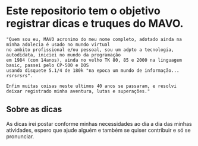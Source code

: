 # Este repositorio tem o objetivo registrar dicas e truques do MAVO.

```
"Quem sou eu, MAVO acronimo do meu nome completo, adotado ainda na minha adolecia é usado no mundo virtual 
no ambito profissional e/ou pessoal, sou um adpto a tecnologia, autodidata, iniciei no mundo da programação 
em 1984 (com 14anos), ainda no velho TK 80, 85 e 2000 na linguagem basic, passei pelo CP-500 e DOS 
usando disquete 5.1/4 de 180k "na epoca um mundo de informação... rsrsrsrs". 

Enfim muitas coisas neste ultimos 40 anos se passaram, e resolvi deixar registrado minha aventura, lutas e superações."
```

## Sobre as dicas
As dicas irei postar conforme minhas necessidades ao dia a dia das minhas atividades, espero que ajude alguém e também se quiser contribuir e só se pronunciar.
